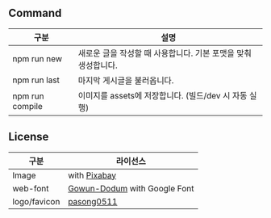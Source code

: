 ## Command

| 구분 | 설명                                   |
|--|--------------------------------------|
|npm run new| 새로운 글을 작성할 때 사용합니다. 기본 포맷을 맞춰 생성합니다. |
|npm run last| 마지막 게시글을 불러옵니다.                      |
|npm run compile| 이미지를 assets에 저장합니다. (빌드/dev 시 자동 실행) |

## License

| 구분           | 라이선스                                                                      |
|--------------|---------------------------------------------------------------------------|
| Image        | with [Pixabay](https://pixabay.com/)                                      |
| web-font     | [Gowun-Dodum](https://github.com/yangheeryu/Gowun-Dodum) with Google Font |
| logo/favicon | [pasong0511](https://github.com/pasong0511)                               | 
